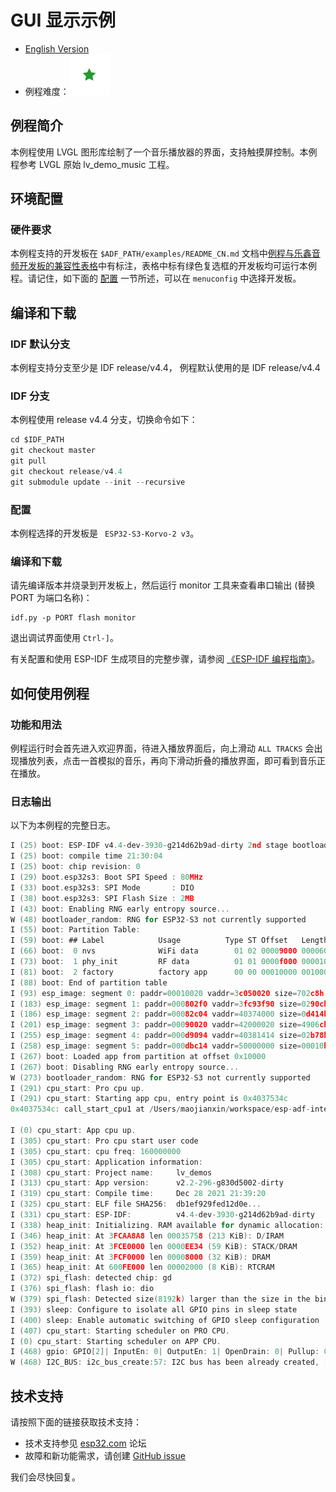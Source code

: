 # GUI 显示示例
- [English Version](./README.md)
- 例程难度：![alt text](../../../docs/_static/level_basic.png "初级")

## 例程简介

本例程使用 LVGL 图形库绘制了一个音乐播放器的界面，支持触摸屏控制。本例程参考 LVGL 原始 lv_demo_music 工程。

## 环境配置

### 硬件要求

本例程支持的开发板在 `$ADF_PATH/examples/README_CN.md` 文档中[例程与乐鑫音频开发板的兼容性表格](../../README_CN.md#例程与乐鑫音频开发板的兼容性)中有标注，表格中标有绿色复选框的开发板均可运行本例程。请记住，如下面的 [配置](#配置) 一节所述，可以在 `menuconfig` 中选择开发板。

## 编译和下载


### IDF 默认分支

本例程支持分支至少是 IDF release/v4.4， 例程默认使用的是 IDF release/v4.4

### IDF 分支

本例程使用 release v4.4 分支，切换命令如下：

```c
cd $IDF_PATH
git checkout master
git pull
git checkout release/v4.4
git submodule update --init --recursive
```

### 配置

本例程选择的开发板是 ` ESP32-S3-Korvo-2 v3`。

### 编译和下载

请先编译版本并烧录到开发板上，然后运行 monitor 工具来查看串口输出 (替换 PORT 为端口名称)：

```
idf.py -p PORT flash monitor
```

退出调试界面使用 ``Ctrl-]``。

有关配置和使用 ESP-IDF 生成项目的完整步骤，请参阅 [《ESP-IDF 编程指南》](https://docs.espressif.com/projects/esp-idf/zh_CN/release-v4.4/esp32s3/index.html)。

## 如何使用例程


### 功能和用法

例程运行时会首先进入欢迎界面，待进入播放界面后，向上滑动 `ALL TRACKS` 会出现播放列表，点击一首模拟的音乐，再向下滑动折叠的播放界面，即可看到音乐正在播放。

### 日志输出

以下为本例程的完整日志。

```c
I (25) boot: ESP-IDF v4.4-dev-3930-g214d62b9ad-dirty 2nd stage bootloader
I (25) boot: compile time 21:30:04
I (25) boot: chip revision: 0
I (29) boot.esp32s3: Boot SPI Speed : 80MHz
I (33) boot.esp32s3: SPI Mode       : DIO
I (38) boot.esp32s3: SPI Flash Size : 2MB
I (43) boot: Enabling RNG early entropy source...
W (48) bootloader_random: RNG for ESP32-S3 not currently supported
I (55) boot: Partition Table:
I (59) boot: ## Label            Usage          Type ST Offset   Length
I (66) boot:  0 nvs              WiFi data        01 02 00009000 00006000
I (73) boot:  1 phy_init         RF data          01 01 0000f000 00001000
I (81) boot:  2 factory          factory app      00 00 00010000 00100000
I (88) boot: End of partition table
I (93) esp_image: segment 0: paddr=00010020 vaddr=3c050020 size=702c8h (459464) map
I (183) esp_image: segment 1: paddr=000802f0 vaddr=3fc93f90 size=0290ch ( 10508) load
I (186) esp_image: segment 2: paddr=00082c04 vaddr=40374000 size=0d414h ( 54292) load
I (201) esp_image: segment 3: paddr=00090020 vaddr=42000020 size=4906ch (299116) map
I (255) esp_image: segment 4: paddr=000d9094 vaddr=40381414 size=02b78h ( 11128) load
I (258) esp_image: segment 5: paddr=000dbc14 vaddr=50000000 size=00010h (    16) load
I (267) boot: Loaded app from partition at offset 0x10000
I (267) boot: Disabling RNG early entropy source...
W (273) bootloader_random: RNG for ESP32-S3 not currently supported
I (291) cpu_start: Pro cpu up.
I (291) cpu_start: Starting app cpu, entry point is 0x4037534c
0x4037534c: call_start_cpu1 at /Users/maojianxin/workspace/esp-adf-internal-dev/esp-idf/components/esp_system/port/cpu_start.c:156

I (0) cpu_start: App cpu up.
I (305) cpu_start: Pro cpu start user code
I (305) cpu_start: cpu freq: 160000000
I (305) cpu_start: Application information:
I (308) cpu_start: Project name:     lv_demos
I (313) cpu_start: App version:      v2.2-296-g830d5002-dirty
I (319) cpu_start: Compile time:     Dec 28 2021 21:39:20
I (325) cpu_start: ELF file SHA256:  db1ef929fed12d0e...
I (331) cpu_start: ESP-IDF:          v4.4-dev-3930-g214d62b9ad-dirty
I (338) heap_init: Initializing. RAM available for dynamic allocation:
I (346) heap_init: At 3FCAA8A8 len 00035758 (213 KiB): D/IRAM
I (352) heap_init: At 3FCE0000 len 0000EE34 (59 KiB): STACK/DRAM
I (359) heap_init: At 3FCF0000 len 00008000 (32 KiB): DRAM
I (365) heap_init: At 600FE000 len 00002000 (8 KiB): RTCRAM
I (372) spi_flash: detected chip: gd
I (376) spi_flash: flash io: dio
W (379) spi_flash: Detected size(8192k) larger than the size in the binary image header(2048k). Using the size in the binary image header.
I (393) sleep: Configure to isolate all GPIO pins in sleep state
I (400) sleep: Enable automatic switching of GPIO sleep configuration
I (407) cpu_start: Starting scheduler on PRO CPU.
I (0) cpu_start: Starting scheduler on APP CPU.
I (468) gpio: GPIO[2]| InputEn: 0| OutputEn: 1| OpenDrain: 0| Pullup: 0| Pulldown: 0| Intr:0
W (468) I2C_BUS: i2c_bus_create:57: I2C bus has been already created, [port:0]
```

## 技术支持

请按照下面的链接获取技术支持：

- 技术支持参见 [esp32.com](https://esp32.com/viewforum.php?f=20) 论坛
- 故障和新功能需求，请创建 [GitHub issue](https://github.com/espressif/esp-adf/issues)

我们会尽快回复。
